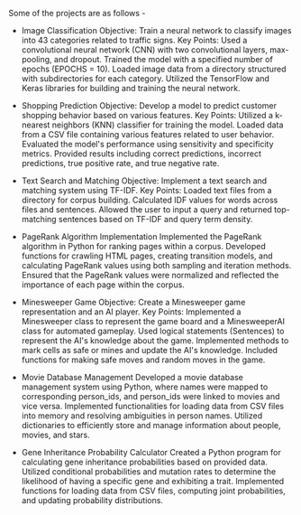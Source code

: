 Some of the projects are as follows - 

* Image Classification
Objective: Train a neural network to classify images into 43 categories related to traffic signs.
Key Points:
Used a convolutional neural network (CNN) with two convolutional layers, max-pooling, and dropout.
Trained the model with a specified number of epochs (EPOCHS = 10).
Loaded image data from a directory structured with subdirectories for each category.
Utilized the TensorFlow and Keras libraries for building and training the neural network.

* Shopping Prediction 
Objective: Develop a model to predict customer shopping behavior based on various features.
Key Points:
Utilized a k-nearest neighbors (KNN) classifier for training the model.
Loaded data from a CSV file containing various features related to user behavior.
Evaluated the model's performance using sensitivity and specificity metrics.
Provided results including correct predictions, incorrect predictions, true positive rate, and true negative rate.

* Text Search and Matching
Objective: Implement a text search and matching system using TF-IDF.
Key Points:
Loaded text files from a directory for corpus building.
Calculated IDF values for words across files and sentences.
Allowed the user to input a query and returned top-matching sentences based on TF-IDF and query term density.

* PageRank Algorithm Implementation
Implemented the PageRank algorithm in Python for ranking pages within a corpus.
Developed functions for crawling HTML pages, creating transition models, and calculating PageRank values using both sampling and iteration methods.
Ensured that the PageRank values were normalized and reflected the importance of each page within the corpus.

* Minesweeper Game 
Objective: Create a Minesweeper game representation and an AI player.
Key Points:
Implemented a Minesweeper class to represent the game board and a MinesweeperAI class for automated gameplay.
Used logical statements (Sentences) to represent the AI's knowledge about the game.
Implemented methods to mark cells as safe or mines and update the AI's knowledge.
Included functions for making safe moves and random moves in the game.
* Movie Database Management
Developed a movie database management system using Python, where names were mapped to corresponding person_ids, and person_ids were linked to movies and vice versa.
Implemented functionalities for loading data from CSV files into memory and resolving ambiguities in person names.
Utilized dictionaries to efficiently store and manage information about people, movies, and stars.

* Gene Inheritance Probability Calculator
Created a Python program for calculating gene inheritance probabilities based on provided data.
Utilized conditional probabilities and mutation rates to determine the likelihood of having a specific gene and exhibiting a trait.
Implemented functions for loading data from CSV files, computing joint probabilities, and updating probability distributions.



